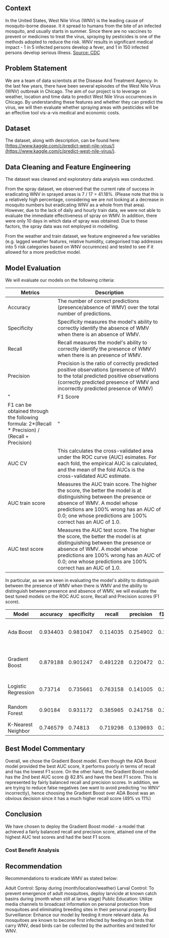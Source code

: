 ## Context

In the United States, West Nile Virus (WNV) is the leading cause of mosquito-borne disease. It it spread to humans from the bite of an infected mosquito, and usually starts in summer. Since there are no vaccines to prevent or medicines to treat the virus, spraying by pesticides is one of the methods adopted to reduce the risk. WNV results in significant medical impact - 1 in 5 infected persons develop a fever, and 1 in 150 infected persons develop serious illness. [Source: CDC](https://www.cdc.gov/westnile/index.html)


## Problem Statement

We are a team of data scientists at the Disease And Treatment Agency. In the last few years, there have been several episodes of the West Nile Virus (WNV) outbreak in Chicago. The aim of our project is to leverage on weather, location and time data to predict West Nile Virus occurrences in Chicago. By understanding these features and whether they can predict the virus, we will then evaluate whether spraying areas with pesticides will be an effective tool vis-a-vis medical and economic costs.


## Dataset

The dataset, along with description, can be found here: [https://www.kaggle.com/c/predict-west-nile-virus/](https://www.kaggle.com/c/predict-west-nile-virus/).


## Data Cleaning and Feature Engineering

The dataset was cleaned and exploratory data analysis was conducted. 

From the spray dataset, we observed that the current rate of success in eradicating WNV in sprayed areas is 7 / 17 = 41.18%. (Please note that this is a relatively high percentage, considering we are not looking at a decrease in mosquito numbers but eradicating WNV as a whole from that area). However, due to the lack of daily and hourly train data, we were not able to evaluate the immediate effectiveness of spray on WMV.  In addition, there were only 10 days in which data of spray was obtained. Due to these factors, the spray data was not employed in modelling. 

From the weather and train dataset, we feature engineered a few variables (e.g. lagged weather features, relative humidity, categorised trap addresses into 5 risk categories based on WNV occurences) and tested to see if it allowed for a more predictive model. 


## Model Evaluation

We will evaluate our models on the following criteria:

|Metrics|Description|
|------|------------------------------|
|Accuracy|The number of correct predictions (presence/absence of WMV) over the total number of predictions.|
|Specificity|Specificity measures the model's ability to correctly identify the absence of WMV when there is an absence of WMV.|
|Recall|Recall measures the model's ability to correctly identify the presence of WMV when there is an presence of WMV.|
|Precision|Precision is the ratio of correctly predicted positive observations (presence of WMV) to the total predicted positive observations (correctly predicted presence of WMV and incorrectly predicted presence of WMV)|
"|F1 Score|F1 denotes the harmonic mean of the precision and recall. The F1 score is often considered to be a better measure than accuracy score, particularly for datasets with unbalanced classes.  It takes into account both false positives and false negatives. 
F1 can be obtained through the following formula: 2*(Recall * Precision) / (Recall + Precision)|"
|AUC CV|This calculates the cross-validated area under the ROC curve (AUC) esimates. For each fold, the empirical AUC is calculated, and the mean of the fold AUCs is the cross-validated AUC estimate. |
|AUC train score|Measures the AUC train score. The higher the score, the better the model is at distinguishing between the presence or absence of WMV.  A model whose predictions are 100% wrong has an AUC of 0.0; one whose predictions are 100% correct has an AUC of 1.0.|
|AUC test score|Measures the AUC test score. The higher the score, the better the model is at distinguishing between the presence or absence of WMV.  A model whose predictions are 100% wrong has an AUC of 0.0; one whose predictions are 100% correct has an AUC of 1.0.|

In particular, as we are keen in evaluating the model's ability to distinguish between the presence of WMV when there is WMV and the ability to distinguish between presence and absence of WMV, we will evaluate the best tuned models on the ROC AUC score, Recall and Precision scores (F1 score). 

|Model |accuracy|specificity|recall|precision|f1_score|AUC_CV|AUC_train|AUC_test|Best Parameters|
|---------|----|---|----|----|----|----|----|----|------------------------------|
|Ada Boost|0.934403|0.981047|0.114035|0.254902|0.157576|0.713697|0.893912|0.830113|{'ada__base_estimator__max_depth': 2, 'ada__learning_rate': 0.3, 'ada__n_estimators': 80, 'sm__k_neighbors': 50}|
|Gradient Boost|0.879188|0.901247|0.491228|0.220472|0.304348|0.837726|0.894464|0.828094|{'gb__learning_rate': 0.1, 'gb__max_depth': 3, 'gb__min_samples_leaf': 10, 'gb__min_samples_split': 15, 'gb__n_estimators': 150}|
|Logistic Regression|0.73714|0.735661|0.763158|0.141005|0.23803|0.833047|0.844653|0.817984|{'lr__C': 1.023292992280754, 'lr__max_iter': 1000, 'lr__solver': 'saga'}|
|Random Forest|0.90184|0.931172|0.385965|0.241758|0.297297|0.761421|0.937813|0.814715|{'rf__min_samples_leaf': 5, 'rf__min_samples_split': 3, 'rf__n_estimators': 100}|
|K-Nearest Neighbor|0.746579|0.74813|0.719298|0.139693|0.233951|0.729757|0.904566|0.784709|{'knn__leaf_size': 10, 'knn__n_neighbors': 50, 'knn__p': 1}|


## Best Model Commentary

Overall, we chose the Gradient Boost model.
Even though the ADA Boost model provided the best AUC score, it performs poorly in terms of recall and has the lowest F1 score.
On the other hand, the Gradient Boost model has the 2nd best AUC score @ 82.8% and have the best F1 score. This is represented by fairly balanced recall and precision scores.
In addition, we are trying to reduce false negatives (we want to avoid predicting 'no WNV' incorrectly), hence choosing the Gradient Boost over ADA Boost was an obvious decision since it has a much higher recall score (49% vs 11%)


## Conclusion

We have chosen to deploy the Gradient Boost model - a model that achieved a fairly balanced recall and precision score, attained one of the highest AUC test scores and had the best F1 score.


### Cost Benefit Analysis




## Recommendation 

Recommendations to eradicate WMV as stated below:

Adult Control: Spray during (month/location/weather)
Larval Control: To prevent emergence of adult mosquitoes, deploy larvicide at known catch basins during (month when still at larva stage)
Public Education: Utilize media channels to broadcast information on personal protection from mosquitoes and eliminating breeding sites in their personal property
Bird Surveillance: Enhance our model by feeding it more relevant data. As mosquitoes are known to become first infected by feeding on birds that carry WNV, dead birds can be collected by the authorities and tested for WNV. 


